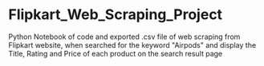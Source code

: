 # Flipkart_Web_Scraping_Project
Python Notebook of code and exported .csv file of web scraping from Flipkart website, when searched for the keyword "Airpods" and display the Title, Rating and Price of each product on the search result page
